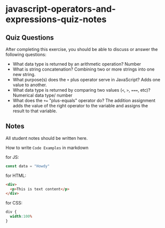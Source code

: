 # javascript-operators-and-expressions-quiz-notes

## Quiz Questions

After completing this exercise, you should be able to discuss or answer the following questions:

- What data type is returned by an arithmetic operation?
Number
- What is string concatenation?
Combining two or more strings into one new string.
- What purpose(s) does the `+` plus operator serve in JavaScript?
Adds one value to another.
- What data type is returned by comparing two values (`<`, `>`, `===`, etc)?
Numerical data type/ number
- What does the `+=` "plus-equals" operator do?
The addition assignment adds the value of the right operator to the variable and assigns the result to that variable.

## Notes

All student notes should be written here.


How to write `Code Examples` in markdown

for JS:
```javascript
const data = "Howdy"
```

for HTML:
```html
<div>
  <p>This is text content</p>
</div>
```

for CSS:
```css
div {
  width:100%
}
```
